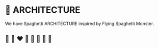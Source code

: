 # 📐 ARCHITECTURE

We have Spaghetti ARCHITECTURE inspired by Flying Spaghetti Monster.

## 🦄 🌈 ❤️ 💛 💚 💙 🤍 🖤
